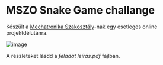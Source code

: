 # MSZO Snake Game challange
Készült a [Mechatronika Szakosztály](https://www.facebook.com/bme.mszo/)-nak egy esetleges online projektdélutánra.

![image](https://user-images.githubusercontent.com/42745647/165804244-eaae1cd7-4b6d-4f80-b666-6a8a6ca58589.png)

A részleteket lásdd a *feladat leírás.pdf* fájlban.
